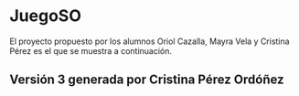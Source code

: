 # JuegoSO
  El proyecto propuesto por los alumnos Oriol Cazalla, Mayra Vela y Cristina Pérez es el que se muestra a continuación.
  ## Versión 3 generada por Cristina Pérez Ordóñez
  
